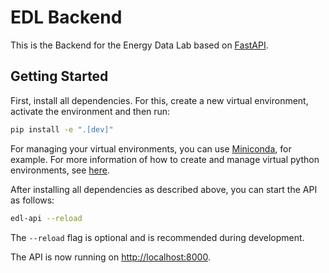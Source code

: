 # EDL Backend

This is the Backend for the Energy Data Lab based on [FastAPI](https://fastapi.tiangolo.com).

## Getting Started

First, install all dependencies. For this, create a new virtual environment, activate the environment and then run:

```bash
pip install -e ".[dev]"
```

For managing your virtual environments, you can use [Miniconda](https://docs.anaconda.com/free/miniconda/index.html), for example. For more information of how to create and manage virtual python environments, see [here](https://conda.io/projects/conda/en/latest/user-guide/getting-started.html).

After installing all dependencies as described above, you can start the API as follows:

```bash
edl-api --reload
```

The `--reload` flag is optional and is recommended during development.

The API is now running on [http://localhost:8000](http://localhost:8000).